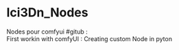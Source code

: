 # Ici3Dn_Nodes
Nodes pour comfyui
#gitub :    
First workin with comfyUI : Creating custom Node in pyton
